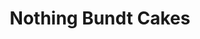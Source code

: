 ---
title: "Nothing Bundt Cakes"
url: /tampa/nothing-bundt-cakes-dale-mabry-highway/
shop: Konditorei
---